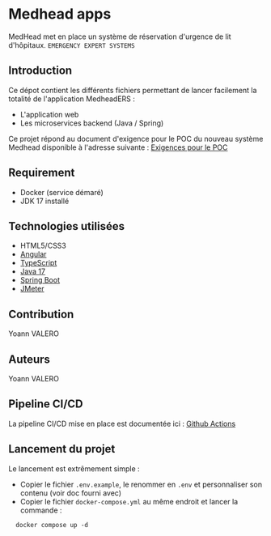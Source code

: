# Medhead apps

MedHead met en place un système de réservation d'urgence de lit d'hôpitaux. `EMERGENCY EXPERT SYSTEMS`

## Introduction

Ce dépot contient les différents fichiers permettant de lancer facilement la totalité de l'application MedheadERS : 
 
 - L'application web
 - Les microservices backend (Java / Spring)

Ce projet répond au document d'exigence pour le POC du nouveau système Medhead disponible à l'adresse suivante : [Exigences pour le POC](https://github.com/OC-P11-MedHead/medhead-archi/blob/main/Exigences_pour_le_de%CC%81veloppement_de_la_POC.pdf)

## Requirement

* Docker (service démaré)
* JDK 17 installé

## Technologies utilisées

* HTML5/CSS3
* [Angular](https://angular.io/docs)
* [TypeScript](https://www.typescriptlang.org/)
* [Java 17](https://www.java.com/fr/)
* [Spring Boot](https://spring.io/projects/spring-boot)
* [JMeter](https://jmeter.apache.org/)

## Contribution

Yoann VALERO

## Auteurs

Yoann VALERO

## Pipeline CI/CD

La pipeline CI/CD mise en place est documentée ici : [Github Actions](https://github.com/OC-P11-MedHead/medhead-archi)

## Lancement du projet

Le lancement est extrêmement simple : 
 - Copier le fichier `.env.example`, le renommer en `.env` et personnaliser son contenu (voir doc fourni avec)
 - Copier le fichier `docker-compose.yml` au même endroit et lancer la commande :
   
 ```shell
   docker compose up -d
   ```

